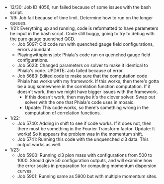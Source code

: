 - 12/30: Job ID 4056, run failed because of some issues with the bash script. 
- 1/9: Job fail because of time limit. Determine how to run on the longer queues.
- 1/21: Everything up and running, code is reformatted to have parameters be input in the bash script. Code still buggy, going to try to debug with the pure gauge quenched QCD.
  - Job 5097: Old code run with quenched gauge field configurations, errors abundant.
  - Playingwithpions job: Phiala's code run on quenched gauge field configurations.
  - Job 5623: Changed parameters on solver to make it identical to Phiala's code. UPDATE: Job failed because of error.
  - Job 5683: Edited code to make sure that the computation code Phiala has works with my framework. If this works, then there's gotta be a bug somewhere in the correlation function computation. If it doesn't work, then we might have bigger issues with the framework.
    - If this doesn't work, then maybe it's the clover solver. Swap out solver with the one that Phiala's code uses in mosaic.
    - Update: This code works, so there's something wrong in the computation of correlation functions.
- 1/22:
  - Job 5740: Adding in shift to see if code works. If it does not, then there must be something in the Fourier Transform factor. Update: It works! So it appears the problem was in the momentum shift.
  - Job 5741: Running this code with the unquenched cl3 data. This output works as well.
- 1/23:
  - Job 5900: Running cl3 pion mass with configurations from 500 to 1000. Should give 50 configuration outputs, and will examine how the error scales in preparation for computing momentum dispersion curves.
  - Job 5901: Running same as 5900 but with multiple momentum sites.
